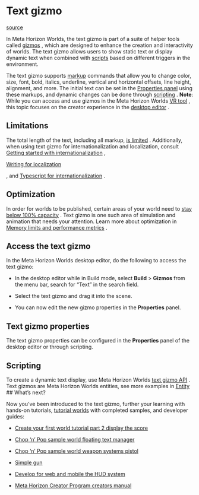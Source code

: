 # Text gizmo

[source](https://developers.meta.com/horizon-worlds/learn/documentation/code-blocks-and-gizmos/use-the-text-gizmo)

In Meta Horizon Worlds, the text gizmo is part of a suite of helper tools called [gizmos](/horizon-worlds/learn/documentation/code-blocks-and-gizmos/about-gizmos) , which are designed to enhance the creation and interactivity of worlds. The text gizmo allows users to show static text or display dynamic text when combined with [scripts](/horizon-worlds/learn/documentation/tutorial-worlds/build-your-first-game/module-1-build-your-first-game) based on different triggers in the environment.

The text gizmo supports [markup](https://github.com/MHCPCreators/horizonCreatorManual/blob/main/HorizonTechnicalDoc.md#text-gizmo-markup) commands that allow you to change color, size, font, bold, italics, underline, vertical and horizontal offsets, line height, alignment, and more. The initial text can be set in the [Properties panel](/horizon-worlds/learn/documentation/desktop-editor/getting-started/user-interface/UI-panels-and-tabs#properties-pane) using these markups, and dynamic changes can be done through [scripting](/horizon-worlds/reference/2.0.0/core_textgizmo) . **Note**: While you can access and use gizmos in the Meta Horizon Worlds [VR tool](/horizon-worlds/learn/documentation/vr-creation/getting-started/create-a-new-world-in-horizon) , this topic focuses on the creator experience in the [desktop editor](/horizon-worlds/learn/documentation/get-started/install-desktop-editor) .

## Limitations

The total length of the text, including all markup, [is limited](https://github.com/MHCPCreators/horizonCreatorManual/blob/main/HorizonTechnicalDoc.md#text-gizmo-limitations) . Additionally, when using text gizmo for internationalization and localization, consult [Getting started with internationalization](/horizon-worlds/learn/documentation/save-optimize-and-publish/internationalization/getting-started-with-internationalization) , 

[Writing for localization](/horizon-worlds/learn/documentation/save-optimize-and-publish/internationalization/writing-for-localization)

, and [Typescript for internationalization](/horizon-worlds/learn/documentation/save-optimize-and-publish/internationalization/typescript-for-internationalization) .

## Optimization

In order for worlds to be published, certain areas of your world need to [stay below 100% capacity](/horizon-worlds/learn/documentation/save-optimize-and-publish/capacity-limits-in-horizon) . Text gizmo is one such area of simulation and animation that needs your attention. Learn more about optimization in [Memory limits and performance metrics](/horizon-worlds/learn/documentation/save-optimize-and-publish/memory-limits-horizon-worlds) .

## Access the text gizmo

In the Meta Horizon Worlds desktop editor, do the following to access the text gizmo:

*   In the desktop editor while in Build mode, select **Build** \> **Gizmos** from the menu bar, search for “Text” in the search field.
    

*   Select the text gizmo and drag it into the scene.
    

*   You can now edit the new gizmo properties in the **Properties** panel.
    

## Text gizmo properties

The text gizmo properties can be configured in the **Properties** panel of the desktop editor or through scripting.

## Scripting

To create a dynamic text display, use Meta Horizon Worlds [text gizmo API](/horizon-worlds/reference/2.0.0/core_textgizmo) . Text gizmos are Meta Horizon Worlds entities, see more examples in [Entity](/horizon-worlds/reference/2.0.0/core_entity#examples) ## What’s next?

Now you’ve been introduced to the text gizmo, further your learning with hands-on tutorials, [tutorial worlds](/horizon-worlds/learn/documentation/tutorial-worlds/getting-started-with-tutorials/access-tutorial-worlds) with completed samples, and developer guides:

*   [Create your first world tutorial part 2 display the score](/horizon-worlds/learn/documentation/get-started/create-your-first-world-continued#section-9-display-the-score)

*   [Chop ‘n’ Pop sample world floating text manager](/horizon-worlds/learn/documentation/tutorial-worlds/chop-n-pop-sample-world/module-5-floating-text-manager)

*   [Chop ‘n’ Pop sample world weapon systems pistol](/horizon-worlds/learn/documentation/tutorial-worlds/chop-n-pop-sample-world/module-8-weapon-systems-pistol)

*   [Simple gun](/horizon-worlds/learn/documentation/tutorial-worlds/simple-shooting-mechanics-tutorial/module-3-simple-gun)

*   [Develop for web and mobile the HUD system](/horizon-worlds/learn/documentation/tutorial-worlds/developing-for-web-and-mobile-players-tutorial/module-2-the-hud-system)

*   [Meta Horizon Creator Program creators manual](https://github.com/MHCPCreators/horizonCreatorManual/blob/main/HorizonTechnicalDoc.md#text-gizmo)

 

 

 

 

 

 

 

 

 

 

 

 

 

 

 

 

 

 

 

 

 

 

 

 

 

 

 

 

 

 

 

 

 

 

 

 

 

 

 

 

 

 

 

 

 

 